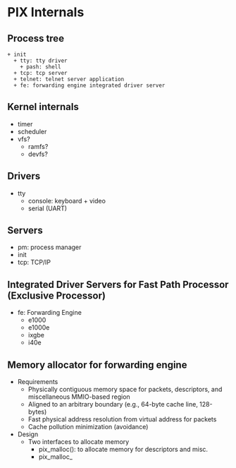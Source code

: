 # PIX Internals

## Process tree
    + init
      + tty: tty driver
        + pash: shell
      + tcp: tcp server
      + telnet: telnet server application
      + fe: forwarding engine integrated driver server

## Kernel internals
* timer
* scheduler
* vfs?
  * ramfs?
  * devfs?

## Drivers
* tty
  * console: keyboard + video
  * serial (UART)

## Servers
* pm: process manager
* init
* tcp: TCP/IP

## Integrated Driver Servers for Fast Path Processor (Exclusive Processor)
* fe: Forwarding Engine
  * e1000
  * e1000e
  * ixgbe
  * i40e

## Memory allocator for forwarding engine
* Requirements
  * Physically contiguous memory space for packets, descriptors, and
    miscellaneous MMIO-based region
  * Aligned to an arbitrary boundary (e.g., 64-byte cache line, 128-bytes)
  * Fast physical address resolution from virtual address for packets
  * Cache pollution minimization (avoidance)
* Design
  * Two interfaces to allocate memory
    * pix_malloc(): to allocate memory for descriptors and misc.
    * pix_malloc_
